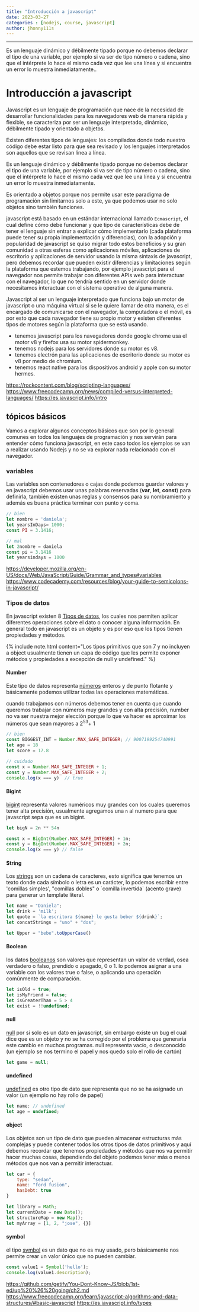 ```yaml
---
title: "Introducción a javascript"
date: 2023-03-27
categories : [nodejs, course, javascript]
author: jhonny111s
---
```


--------------
Es un lenguaje dinámico y débilmente tipado porque no debemos declarar el tipo de una variable, por ejemplo si va ser de tipo número o cadena, sino que el intérprete lo hace el mismo cada vez que lee una línea y si encuentra un error lo muestra inmediatamente..

# Introducción a javascript

Javascript es un lenguaje de programación que nace de la necesidad de desarrollar funcionalidades para los navegadores web de manera rápida y flexible, se caracteriza por ser un lenguaje interpretado, dinámico, débilmente tipado y orientado a objetos.

Existen diferentes tipos de lenguajes: los compilados donde todo nuestro código debe estar listo para que sea revisado y los lenguajes interpretados son aquellos que se revisan línea a línea.

Es un lenguaje dinámico y débilmente tipado porque no debemos declarar el tipo de una variable, por ejemplo si va ser de tipo número o cadena, sino que el intérprete lo hace el mismo cada vez que lee una línea y si encuentra un error lo muestra inmediatamente.

Es orientado a objetos porque nos permite usar este paradigma de programación sin limitarnos solo a este, ya que podemos usar no solo objetos sino también funciones.


javascript está basado en un estándar internacional llamado `Ecmascript`, el cual define cómo debe funcionar y que tipo de características debe de tener el lenguaje sin entrar a explicar cómo implementarlo (cada plataforma puede tener su propia implementación y diferencias), con la adopción y popularidad de javascript se quiso migrar todo estos beneficios y su gran comunidad a otras esferas como aplicaciones móviles, aplicaciones de escritorio y aplicaciones de servidor usando la misma sintaxis de javascript, pero debemos recordar que pueden existir diferencias y limitaciones según la plataforma que estemos trabajando, por ejemplo javascript para el navegador nos permite trabajar con diferentes APIs web para interactuar con el navegador, lo que no tendría sentido en un servidor donde necesitamos interactuar con el sistema operativo de alguna manera.

Javascript al ser un lenguaje interpretado que funciona bajo un motor de javascript o una máquina virtual si se le quiere llamar de otra manera, es el encargado de comunicarse con el navegador, la computadora o el móvil, es por esto que cada navegador tiene su propio motor y existen diferentes tipos de motores según la plataforma que se está usando.

- tenemos javascript para los navegadores donde google chrome usa el motor v8 y firefox usa su motor spidermonkey.
- tenemos nodejs para los servidores donde su motor es v8.
- tenemos electrón para las aplicaciones de escritorio donde su motor es v8 por medio de chromium.
- tenemos react native para los dispositivos android y apple con su motor hermes.


https://rockcontent.com/blog/scripting-languages/
https://www.freecodecamp.org/news/compiled-versus-interpreted-languages/
https://es.javascript.info/intro


## tópicos básicos

Vamos a explorar algunos conceptos básicos que son por lo general comunes en todos los lenguajes de programación y nos servirán para entender cómo funciona javascript, en este caso todos los ejemplos se van a realizar usando Nodejs y no se va explorar nada relacionado con el navegador.


### variables

Las variables son contenedores o cajas donde podemos guardar valores y en javascript debemos usar unas palabras reservadas (**var**, **let**, **const**) para definirla, también existen unas reglas y consensos para su nombramiento y además es buena práctica terminar con punto y coma.

~~~javascript
// bien
let nombre = 'daniela';
let yearsInDays= 1000;
const PI = 3.1416;

// mal
let 2nombre = daniela
const pi = 3.1416
let yearsindays = 1000
~~~


https://developer.mozilla.org/en-US/docs/Web/JavaScript/Guide/Grammar_and_types#variables
https://www.codecademy.com/resources/blog/your-guide-to-semicolons-in-javascript/



### Tipos de datos

En javascript existen 8 [Tipos de datos](https://developer.mozilla.org/en-US/docs/Web/JavaScript/Data_structures#primitive_values), los cuales nos permiten aplicar diferentes operaciones sobre el dato o conocer alguna información. En general todo en javascript es un objeto y es por eso que los tipos tienen propiedades y métodos.

{% include note.html content="Los tipos primitivos que son 7 y no incluyen a object  usualmente tienen un capa de código que les permite exponer métodos y propiedades a excepción de null y undefined." %}


#### Number 

Este tipo de datos representa [números](https://developer.mozilla.org/en-US/docs/Web/JavaScript/Reference/Global_Objects/Number) enteros y de punto flotante y básicamente podemos utilizar todas las operaciones matemáticas.

cuando trabajamos con números debemos tener en cuenta que cuando queremos trabajar con números muy grandes y con alta precisión, number no va ser nuestra mejor elección porque lo que va hacer es aproximar los números que sean mayores a 2<sup>53</sup>+ 1

~~~javascript
// bien
const BIGGEST_INT = Number.MAX_SAFE_INTEGER; // 9007199254740991
let age = 18
let score = 17.8

// cuidado
const x = Number.MAX_SAFE_INTEGER + 1;
const y = Number.MAX_SAFE_INTEGER + 2;
console.log(x === y)  // true
~~~

#### Bigint 

[bigint](https://developer.mozilla.org/en-US/docs/Web/JavaScript/Reference/Global_Objects/BigInt) representa valores numéricos muy grandes con los cuales queremos tener alta precisión, usualmente agregamos una `n` al numero para que javascript sepa que es un bigint.

~~~javascript
let bigN = 2n ** 54n

const x = BigInt(Number.MAX_SAFE_INTEGER) + 1n;
const y = BigInt(Number.MAX_SAFE_INTEGER) + 2n;
console.log(x === y) // false
~~~


#### String 

Los [strings](https://developer.mozilla.org/en-US/docs/Web/JavaScript/Reference/Global_Objects/String) son un cadena de caracteres, esto significa que tenemos un texto donde cada símbolo o letra es un carácter, lo podemos escribir entre 'comillas simples', "comillas dobles" o \`comilla invertida\` (acento grave) para generar un template literal.

~~~javascript
let name = "Daniela";
let drink = 'milk';
let quote = `la escritora ${name} le gusta beber ${drink}`;
let concatStrings = "uno" + "dos";

let Upper = "bebe".toUpperCase()
~~~

#### Boolean 

los datos [booleanos](https://developer.mozilla.org/en-US/docs/Web/JavaScript/Reference/Global_Objects/Boolean) son valores que representan un valor de verdad, osea verdadero o falso, prendido o apagado, 0 o 1. lo podemos asignar a una variable con los valores true o false, o aplicando una operación comúnmente de comparación.

~~~javascript
let isOld = true;
let isMyFriend = false;
let isGreaterThan = 5 > 4
let exist = !!undefined;
~~~

#### null 

[null](https://developer.mozilla.org/en-US/docs/Glossary/Null) por si solo es un dato en javascript, sin embargo existe un bug el cual dice que es un objeto y no se ha corregido por el problema que generaría este cambio en muchos programas. null representa vacío, o desconocido (un ejemplo se nos termino el papel y nos quedo solo el rollo de cartón)

~~~javascript
let game = null;
~~~

#### undefined

[undefined](https://developer.mozilla.org/en-US/docs/Web/JavaScript/Reference/Global_Objects/undefined) es otro tipo de dato que representa que no se ha asignado un valor (un ejemplo no hay rollo de papel)

~~~javascript
let name; // undefined
let age = undefined;
~~~

#### object

Los objetos son un tipo de dato que pueden almacenar estructuras más complejas y puede contener todos los otros tipos de datos primitivos y aquí debemos recordar que tenemos propiedades y métodos que nos va permitir hacer muchas cosas, dependiendo del objeto podemos tener más o menos métodos que nos van a permitir interactuar.

~~~javascript
let car = {
    type: "sedan",
    name: "ford fusion",
    hasDebt: true
}

let library = Math;
let currentDate = new Date();
let structureMap = new Map();
let myArray = [1, 2, "jose", {}]
~~~

#### symbol 

el tipo [symbol](https://developer.mozilla.org/en-US/docs/Web/JavaScript/Reference/Global_Objects/Symbol) es un dato que no es muy usado, pero básicamente nos permite crear un valor único que no pueden cambiar.

~~~javascript
const value1 = Symbol('hello');
console.log(value1.description);
~~~











 



https://github.com/getify/You-Dont-Know-JS/blob/1st-ed/up%20%26%20going/ch2.md
https://www.freecodecamp.org/learn/javascript-algorithms-and-data-structures/#basic-javascript
https://es.javascript.info/types

